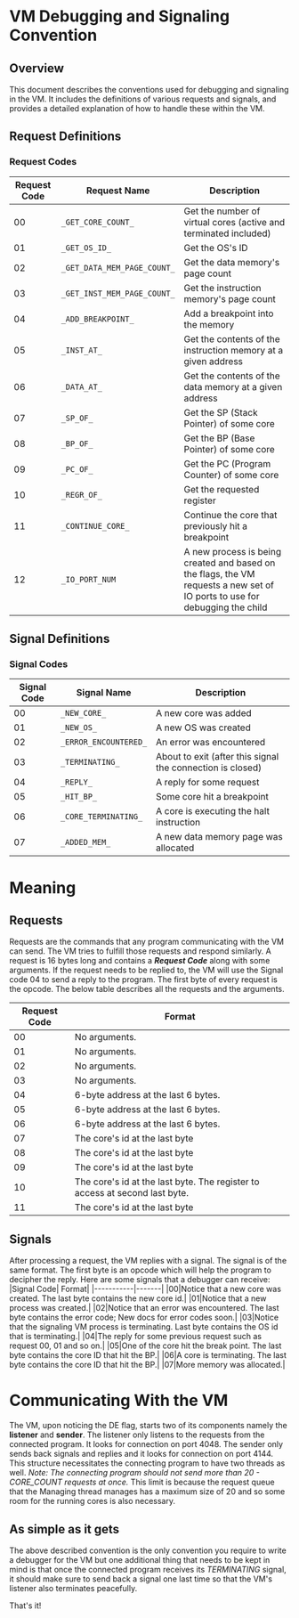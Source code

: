 # VM Debugging and Signaling Convention

## Overview

This document describes the conventions used for debugging and signaling in the VM. It includes the definitions of various requests and signals, and provides a detailed explanation of how to handle these within the VM.

## Request Definitions

### Request Codes

|Request Code| Request Name               | Description                                        |
|------------|----------------------------|----------------------------------------------------|
|          00| `_GET_CORE_COUNT_`         | Get the number of virtual cores (active and terminated included) |
|          01| `_GET_OS_ID_`              | Get the OS's ID                                    |
|          02| `_GET_DATA_MEM_PAGE_COUNT_`| Get the data memory's page count                   |
|          03| `_GET_INST_MEM_PAGE_COUNT_`| Get the instruction memory's page count            |
|          04| `_ADD_BREAKPOINT_`         | Add a breakpoint into the memory                   |
|          05| `_INST_AT_`                | Get the contents of the instruction memory at a given address |
|          06| `_DATA_AT_`                | Get the contents of the data memory at a given address |
|          07| `_SP_OF_`                  | Get the SP (Stack Pointer) of some core            |
|          08| `_BP_OF_`                  | Get the BP (Base Pointer) of some core             |
|          09| `_PC_OF_`                  | Get the PC (Program Counter) of some core          |
|          10| `_REGR_OF_`                | Get the requested register                         |
|          11| `_CONTINUE_CORE_`          | Continue the core that previously hit a breakpoint |
|          12| `_IO_PORT_NUM`             | A new process is being created and based on the flags, the VM requests a new set of IO ports to use for debugging the child|

## Signal Definitions

### Signal Codes

| Signal Code | Signal Name                | Description                                        |
|-------------|----------------------------|----------------------------------------------------|
|           00| `_NEW_CORE_`               | A new core was added                               |
|           01| `_NEW_OS_`                 | A new OS was created                               |
|           02| `_ERROR_ENCOUNTERED_`      | An error was encountered                           |
|           03| `_TERMINATING_`            | About to exit (after this signal the connection is closed) |
|           04| `_REPLY_`                  | A reply for some request                           |
|           05| `_HIT_BP_`                 | Some core hit a breakpoint                         |
|           06| `_CORE_TERMINATING_`       | A core is executing the halt instruction           |
|           07| `_ADDED_MEM_`              | A new data memory page was allocated               |

# Meaning

## Requests
Requests are the commands that any program communicating with the VM can send. The VM tries to fulfill those requests and respond similarly. A request is 16 bytes long and contains a **_Request Code_** along with some arguments. If the request needs to be replied to, the VM will use the Signal code 04 to send a reply to the program.
The first byte of every request is the opcode. The below table describes all the requests and the arguments.

|Request Code|Format                                        |
|------------|----------------------------------------------|
|00|No arguments.                                 |
|01|No arguments.                                 |
|02|No arguments.|
|03|No arguments.|
|04|6-byte address at the last 6 bytes.|
|05|6-byte address at the last 6 bytes.|
|06|6-byte address at the last 6 bytes.|
|07|The core's id at the last byte|
|08|The core's id at the last byte|
|09|The core's id at the last byte|
|10|The core's id at the last byte. The register to access at second last byte.|
|11|The core's id at the last byte|

## Signals
After processing a request, the VM replies with a signal. The signal is of the same format. The first byte is an opcode which will help the program to decipher the reply.
Here are some signals that a debugger can receive:
|Signal Code| Format|
|-----------|-------|
|00|Notice that a new core was created. The last byte contains the new core id.|
|01|Notice that a new process was created.|
|02|Notice that an error was encountered. The last byte contains the error code; New docs for error codes soon.|
|03|Notice that the signaling VM process is terminating. Last byte contains the OS id that is terminating.|
|04|The reply for some previous request such as request 00, 01 and so on.|
|05|One of the core hit the break point. The last byte contains the core ID that hit the BP.|
|06|A core is terminating. The last byte contains the core ID that hit the BP.|
|07|More memory was allocated.|

# Communicating With the VM
The VM, upon noticing the DE flag, starts two of its components namely the **listener** and **sender**. The listener only listens to the requests from the connected program. It looks for connection on port 4048.
The sender only sends back signals and replies and it looks for connection on port 4144. This structure necessitates the connecting program to have two threads as well.
_Note: The connecting program should not send more than 20 - CORE_COUNT requests at once._
This limit is because the request queue that the Managing thread manages has a maximum size of 20 and so some room for the running cores is also necessary.

## As simple as it gets
The above described convention is the only convention you require to write a debugger for the VM but one additional thing that needs to be kept in mind is that once the connected
program receives its _TERMINATING_ signal, it should make sure to send back a signal one last time so that the VM's listener also terminates peacefully. 

That's it!